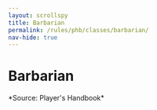 ```yaml
---
layout: scrollspy
title: Barbarian
permalink: /rules/phb/classes/barbarian/
nav-hide: true
---
```


<h1 id="classes">
    Barbarian
</h1>
*Source: Player's Handbook*